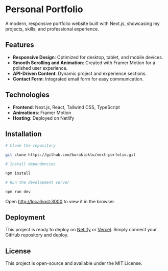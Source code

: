 # Personal Portfolio

A modern, responsive portfolio website built with Next.js, showcasing my projects, skills, and professional experience.

## Features

- **Responsive Design**: Optimized for desktop, tablet, and mobile devices.
- **Smooth Scrolling and Animation**: Created with Framer Motion for a polished user experience.
- **API-Driven Content**: Dynamic project and experience sections.
- **Contact Form**: Integrated email form for easy communication.

## Technologies

- **Frontend**: Next.js, React, Tailwind CSS, TypeScript
- **Animations**: Framer Motion
- **Hosting**: Deployed on Netlify

## Installation

```bash
# Clone the repository

git clone https://github.com/burakloklu/next-porfolio.git

# Install dependencies

npm install

# Run the development server

npm run dev
```

Open [http://localhost:3000](http://localhost:3000) to view it in the browser.

## Deployment

This project is ready to deploy on [Netlify](https://www.netlify.com/) or [Vercel](https://vercel.com/). Simply connect your GitHub repository and deploy.

## License

This project is open-source and available under the MIT License.
